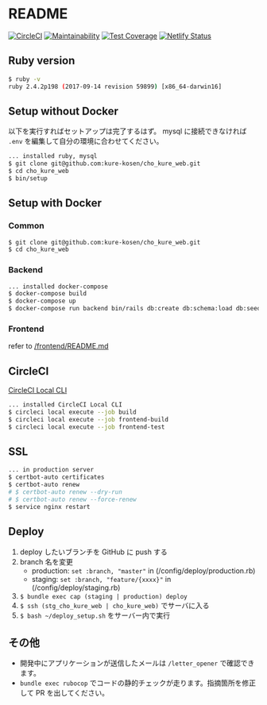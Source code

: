 # README

[![CircleCI](https://circleci.com/gh/kure-kosen/cho_kure_web/tree/feature%2Fdev.svg?style=svg)](https://circleci.com/gh/kure-kosen/cho_kure_web/tree/feature%2Fdev)
[![Maintainability](https://api.codeclimate.com/v1/badges/cef3c1298621fa26dd1c/maintainability)](https://codeclimate.com/github/kure-kosen/cho_kure_web/maintainability)
[![Test Coverage](https://api.codeclimate.com/v1/badges/cef3c1298621fa26dd1c/test_coverage)](https://codeclimate.com/github/kure-kosen/cho_kure_web/test_coverage)
[![Netlify Status](https://api.netlify.com/api/v1/badges/52294771-4cc8-449a-9d67-3016d98b03b0/deploy-status)](https://app.netlify.com/sites/cho-kure-web-storybook/deploys)

## Ruby version

```bash
$ ruby -v
ruby 2.4.2p198 (2017-09-14 revision 59899) [x86_64-darwin16]
```

## Setup without Docker

以下を実行すればセットアップは完了するはず。
mysql に接続できなければ `.env` を編集して自分の環境に合わせてください。

```bash
... installed ruby, mysql
$ git clone git@github.com:kure-kosen/cho_kure_web.git
$ cd cho_kure_web
$ bin/setup
```

## Setup with Docker

### Common

```bash
$ git clone git@github.com:kure-kosen/cho_kure_web.git
$ cd cho_kure_web
```

### Backend

```bash
... installed docker-compose
$ docker-compose build
$ docker-compose up
$ docker-compose run backend bin/rails db:create db:schema:load db:seed_fu
```

### Frontend

refer to [/frontend/README.md](/frontend/README.md)

## CircleCI

[CircleCI Local CLI](https://circleci.com/docs/2.0/local-cli/#quick-installation)

```bash
... installed CircleCI Local CLI
$ circleci local execute --job build
$ circleci local execute --job frontend-build
$ circleci local execute --job frontend-test
```

## SSL

```bash
... in production server
$ certbot-auto certificates
$ certbot-auto renew
# $ certbot-auto renew --dry-run
# $ certbot-auto renew --force-renew
$ service nginx restart
```

## Deploy

1. deploy したいブランチを GitHub に push する
2. branch 名を変更
   - production: `set :branch, "master"` in (/config/deploy/production.rb)
   - staging: `set :branch, "feature/{xxxx}"` in (/config/deploy/staging.rb)
3. `$ bundle exec cap (staging | production) deploy`
4. `$ ssh (stg_cho_kure_web | cho_kure_web)` でサーバに入る
5. `$ bash ~/deploy_setup.sh` をサーバー内で実行

## その他

- 開発中にアプリケーションが送信したメールは `/letter_opener` で確認できます。
- `bundle exec rubocop` でコードの静的チェックが走ります。指摘箇所を修正して PR を出してください。
